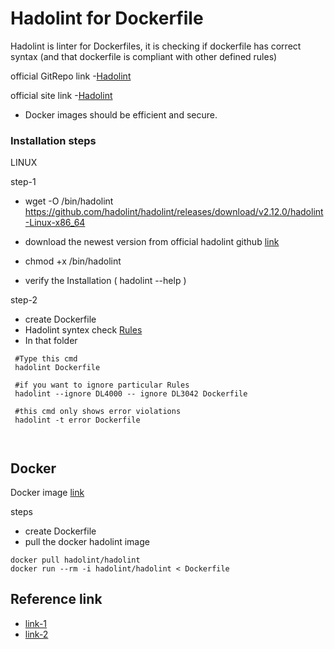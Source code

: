 
# Hadolint for Dockerfile 

Hadolint is linter for Dockerfiles, it is checking if dockerfile has correct syntax (and that dockerfile is compliant with other defined rules)

official  GitRepo link  -[Hadolint](https://github.com/hadolint/hadolint#install)

official  site link  -[Hadolint](https://www.containiq.com/post/hadolint)

- Docker images should be efficient and secure.


### Installation steps
 LINUX
 
 step-1 
  -  wget -O /bin/hadolint https://github.com/hadolint/hadolint/releases/download/v2.12.0/hadolint-Linux-x86_64

  - download the newest version from official hadolint github [link](https://github.com/hadolint/hadolint/releases/)

  - chmod +x /bin/hadolint

  - verify the Installation ( hadolint --help )

 step-2
  - create Dockerfile
  - Hadolint syntex check [Rules](https://github.com/hadolint/hadolint#rules) 
  - In that folder 
  
  ```
   #Type this cmd 
   hadolint Dockerfile
   
   #if you want to ignore particular Rules 
   hadolint --ignore DL4000 -- ignore DL3042 Dockerfile
   
   #this cmd only shows error violations
   hadolint -t error Dockerfile

   
  ```

  ## Docker 
    
 Docker image [link](https://hub.docker.com/r/hadolint/hadolint)

 steps
  - create Dockerfile 
  - pull the docker hadolint image 
  ```
  docker pull hadolint/hadolint
  docker run --rm -i hadolint/hadolint < Dockerfile
  ```
  


  ## Reference link
   - [link-1](https://www.youtube.com/watch?v=bj73gCDz8aU)
   - [link-2](https://godatadriven.com/blog/lint-your-dockerfile-with-hadolint/)
  




